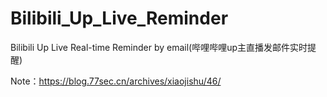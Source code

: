 # Bilibili_Up_Live_Reminder
 Bilibili Up Live Real-time Reminder by email(哔哩哔哩up主直播发邮件实时提醒)

 Note：https://blog.77sec.cn/archives/xiaojishu/46/